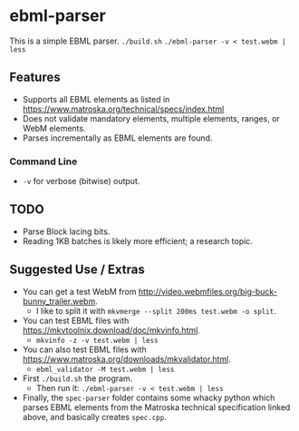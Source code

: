 # ebml-parser

This is a simple EBML parser.
```./build.sh```
```./ebml-parser -v < test.webm | less```

## Features

* Supports all EBML elements as listed in https://www.matroska.org/technical/specs/index.html
* Does not validate mandatory elements, multiple elements, ranges, or WebM elements.
* Parses incrementally as EBML elements are found.

### Command Line

* ```-v``` for verbose (bitwise) output.

## TODO

* Parse Block lacing bits.
* Reading 1KB batches is likely more efficient; a research topic.

## Suggested Use / Extras

* You can get a test WebM from http://video.webmfiles.org/big-buck-bunny_trailer.webm.
  * I like to split it with ```mkvmerge --split 200ms test.webm -o split```.
* You can test EBML files with https://mkvtoolnix.download/doc/mkvinfo.html.
  * ```mkvinfo -z -v test.webm | less```
* You can also test EBML files with https://www.matroska.org/downloads/mkvalidator.html.
  * ```ebml_validator -M test.webm | less```
* First ```./build.sh``` the program.
  * Then run it: ```./ebml-parser -v < test.webm | less```
* Finally, the ```spec-parser``` folder contains some whacky python which parses EBML elements from the Matroska technical specification linked above, and basically creates ```spec.cpp```.
